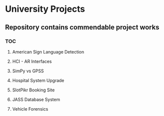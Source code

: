 # University Projects

## Repository contains commendable project works

### TOC

1. American Sign Language Detection

2. HCI - AR Interfaces

3. SimPy vs GPSS

4. Hospital System Upgrade

5. SlotPikr Booking Site

6. JASS Database System

7. Vehicle Forensics
